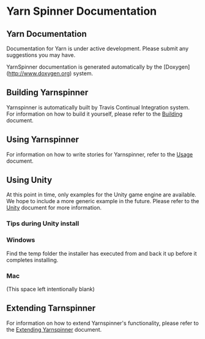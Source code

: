 # Yarn Spinner Documentation

## Yarn Documentation

Documentation for Yarn is under active development. Please submit any
suggestions you may have.

YarnSpinner documentation is generated automatically by the [Doxygen]
(http://www.doxygen.org) system.

## Building Yarnspinner
Yarnspinner is automatically built by Travis Continual Integration
system. For information on how to build it yourself, please refer to the
[Building](Building.md) document.

## Using Yarnspinner
For information on how to write stories for Yarnspinner, refer to the
[Usage](Usage.md) document.

## Using Unity
At this point in time, only examples for the Unity game engine are
available. We hope to include a more generic example in the future.
Please refer to the [Unity](Unity.md) document for more information.

### Tips during Unity install

### Windows

Find the temp folder the installer has executed from and back it up
before it completes installing.

### Mac

(This space left intentionally blank)

## Extending Tarnspinner
For information on how to extend Yarnspinner's functionality, please
refer to the [Extending Yarnspinner](Extending.md) document.


